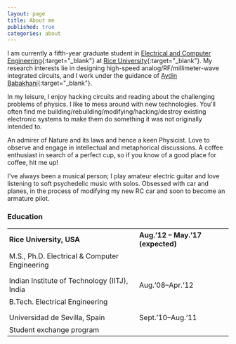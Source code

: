 ```yaml
---
layout: page
title: About me
published: true
categories: about
---
```


I am currently a fifth-year graduate student in [Electrical and Computer Engineering](http://ece.rice.edu){:target="_blank"} at [Rice University](http://rice.edu){:target="_blank"}. My research interests lie in designing high-speed analog/RF/millimeter-wave integrated circuits, and I work under the guidance of [Aydin Babakhani](http://ece.rice.edu/~ab28/){:target="_blank"}.

In my leisure, I enjoy hacking circuits and reading about the challenging problems of physics. I like to mess around with new technologies. You'll often find me building/rebuilding/modifying/hacking/destroy existing electronic systems to make them do something it was not originally intended to. 

An admirer of Nature and its laws and hence a keen Physicist. Love to observe and engage in intellectual and metaphorical discussions. A coffee enthusiast in search of a perfect cup, so if you know of a good place for coffee, hit me up!

I've always been a musical person; I play amateur electric guitar and love listening to soft psychedelic music with solos. Obsessed with car and planes, in the process of modifying my new RC car and soon to become an armature pilot.

### Education
<style>
table {
    border-collapse: collapse;
    width: 100%;}
th {   
    text-align: left;
    padding: 4px;}
td {
    text-align: left;
    padding: 4px;}
</style>


<table>
  <tr>
    <th>Rice University, USA</th>
    <th>Aug.’12 – May.’17 (expected)</th>
  </tr>
  <tr>
    <td>M.S., Ph.D. Electrical & Computer Engineering</td>
    <td></td>
  </tr>
  <tr>
    <td></td>
    <td></td>
  </tr>
  <tr>
    <td>Indian Institute of Technology (IITJ), India</td>
    <td>Aug.’08–Apr.’12</td>
  </tr>
  <tr>
    <td>B.Tech. Electrical Engineering</td>
    <td></td>
  </tr>
  <tr>
    <td></td>
    <td></td>
  </tr>
  <tr>
    <td>Universidad de Sevilla, Spain</td>
    <td>Sept.’10–Aug.’11</td>
  </tr>
  <tr>
    <td>Student exchange program</td>
    <td></td>
  </tr>
</table>
